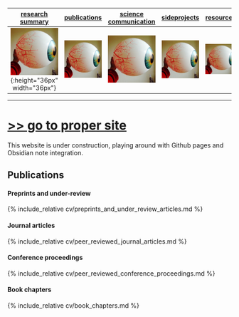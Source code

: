 | [research summary](https://www.katestorrs.com) | [publications](https://www.katestorrs.com) | [science communication](https://www.katestorrs.com) | [sideprojects](https://www.katestorrs.com) | [resources](https://www.katestorrs.com) | [contact](https://www.katestorrs.com) |
| :---------------------: | :---------------------: | :---------------------: | :---------------------: | :---------------------: | :---------------------: |
| ![](./img/eyeball.jpg){:height="36px" width="36px"} | ![](./img/eyeball.jpg) | ![](./img/eyeball.jpg) | ![](./img/eyeball.jpg) | ![](./img/eyeball.jpg) | ![](./img/eyeball.jpg) |

---

# [>> go to proper site](https://www.katestorrs.com)
This website is under construction, playing around with Github pages and Obsidian note integration.

## Publications
#### Preprints and under-review
{% include_relative cv/preprints_and_under_review_articles.md %}

#### Journal articles
{% include_relative cv/peer_reviewed_journal_articles.md %}

#### Conference proceedings
{% include_relative cv/peer_reviewed_conference_proceedings.md %}

#### Book chapters
{% include_relative cv/book_chapters.md %}
